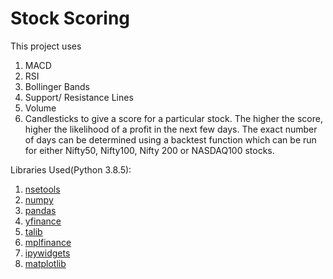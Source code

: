 # Stock Scoring

This project uses 
1. MACD
2. RSI
3. Bollinger Bands
4. Support/ Resistance Lines
5. Volume
6. Candlesticks
to give a score for a particular stock. The higher the score, higher the likelihood of a profit in the next few days. The exact number of days can be 
determined using a backtest function which can be run for either Nifty50, Nifty100, Nifty 200 or NASDAQ100 stocks. 

Libraries Used(Python 3.8.5):
1. [nsetools](https://pypi.org/project/nsetools/)
2. [numpy](https://numpy.org/)
3. [pandas](https://pandas.pydata.org/)
4. [yfinance](https://pypi.org/project/yfinance/)
5. [talib](https://github.com/mrjbq7/ta-lib)
6. [mplfinance](https://pypi.org/project/mpl-finance/)
7. [ipywidgets](https://ipywidgets.readthedocs.io/en/stable/)
8. [matplotlib](https://matplotlib.org/)

